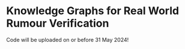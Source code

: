 # Knowledge Graphs for Real World Rumour Verification

Code will be uploaded on or before 31 May 2024!
